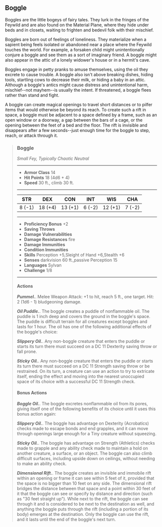 ## Boggle
Boggles are the little bogeys of fairy tales. They lurk in the fringes of the Feywild and are also found on the Material Plane, where they hide under beds and in closets, waiting to frighten and bedevil folk with their mischief.

Boggles are born out of feelings of loneliness. They materialize when a sapient being feels isolated or abandoned near a place where the Feywild touches the world. For example, a forsaken child might unintentionally conjure a boggle and see them as a sort of imaginary friend. A boggle might also appear in the attic of a lonely widower's house or in a hermit's cave.

Boggles engage in petty pranks to amuse themselves, using the oil they excrete to cause trouble. A boggle also isn't above breaking dishes, hiding tools, startling cows to decrease their milk, or hiding a baby in an attic. Although a boggle's antics might cause distress and unintentional harm, mischief--not mayhem--is usually the intent. If threatened, a boggle flees rather than stand and fight.

A boggle can create magical openings to travel short distances or to pilfer items that would otherwise be beyond its reach. To create such a rift in space, a boggle must be adjacent to a space defined by a frame, such as an open window or a doorway, a gap between the bars of a cage, or the opening between the feet of a bed and the floor. The rift is invisible and disappears after a few seconds--just enough time for the boggle to step, reach, or attack through it.

>### Boggle
>*Small Fey, Typically Chaotic Neutral*
>___
>- **Armor Class** 14
>- **Hit Points** 18 (4d6 + 4)
>- **Speed** 30 ft., climb 30 ft.
>___
>|**STR**|**DEX**|**CON**|**INT**|**WIS**|**CHA**|
>|:---:|:---:|:---:|:---:|:---:|:---:|
>|8 (-1)|18 (+4)|13 (+1)|6 (-2)|12 (+1)|7 (-2)|
>
>___
>- **Proficiency Bonus** +2
>- **Saving Throws** 
>- **Damage Vulnerabilities** 
>- **Damage Resistances** fire
>- **Damage Immunities** 
>- **Condition Immunities** 
>- **Skills** Perception +5,Sleight of Hand +6,Stealth +6
>- **Senses** darkvision 60 ft.,passive Perception 15
>- **Languages** Sylvan
>- **Challenge** 1/8
>___
>#### Actions
>***Pummel.***. Melee Weapon Attack: +1 to hit, reach 5 ft., one target. Hit: 2 (1d6 - 1) bludgeoning damage.
>
>***Oil Puddle.***. The boggle creates a puddle of nonflammable oil. The puddle is 1 inch deep and covers the ground in the boggle's space. The puddle is difficult terrain for all creatures except boggles and lasts for 1 hour. The oil has one of the following additional effects of the boggle's choice:
>
>***Slippery Oil.***. Any non-boggle creature that enters the puddle or starts its turn there must succeed on a DC 11 Dexterity saving throw or fall prone.
>
>***Sticky Oil.***. Any non-boggle creature that enters the puddle or starts its turn there must succeed on a DC 11 Strength saving throw or be restrained. On its turn, a creature can use an action to try to extricate itself, ending the effect and moving into the nearest unoccupied space of its choice with a successful DC 11 Strength check.
>
>#### Bonus Actions
>***Boggle Oil.***. The boggle excretes nonflammable oil from its pores, giving itself one of the following benefits of its choice until it uses this bonus action again:
>
>***Slippery Oil.***. The boggle has advantage on Dexterity (Acrobatics) checks made to escape bonds and end grapples, and it can move through openings large enough for a Tiny creature without squeezing.
>
>***Sticky Oil.***. The boggle has advantage on Strength (Athletics) checks made to grapple and any ability check made to maintain a hold on another creature, a surface, or an object. The boggle can also climb difficult surfaces, including upside down on ceilings, without needing to make an ability check.
>
>***Dimensional Rift.***. The boggle creates an invisible and immobile rift within an opening or frame it can see within 5 feet of it, provided that the space is no bigger than 10 feet on any side. The dimensional rift bridges the distance between that space and a point within 30 feet of it that the boggle can see or specify by distance and direction (such as "30 feet straight up"). While next to the rift, the boggle can see through it and is considered to be next to the destination as well, and anything the boggle puts through the rift (including a portion of its body) emerges at the destination. Only the boggle can use the rift, and it lasts until the end of the boggle's next turn.
>
